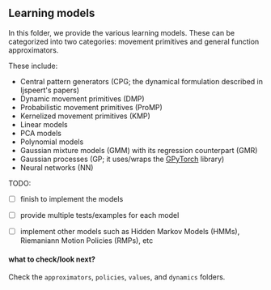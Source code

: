 ## Learning models

In this folder, we provide the various learning models. These can be categorized into two categories: movement primitives and general function approximators.

These include:
- Central pattern generators (CPG; the dynamical formulation described in Ijspeert's papers)
- Dynamic movement primitives (DMP)
- Probabilistic movement primitives (ProMP)
- Kernelized movement primitives (KMP)
- Linear models
- PCA models
- Polynomial models
- Gaussian mixture models (GMM) with its regression counterpart (GMR)
- Gaussian processes (GP; it uses/wraps the [GPyTorch](https://github.com/cornellius-gp/gpytorch) library)
- Neural networks (NN)

TODO:
- [ ] finish to implement the models
- [ ] provide multiple tests/examples for each model
- [ ] implement other models such as Hidden Markov Models (HMMs), Riemaniann Motion Policies (RMPs), etc


#### what to check/look next?

Check the `approximators`, `policies`, `values`, and `dynamics` folders.

